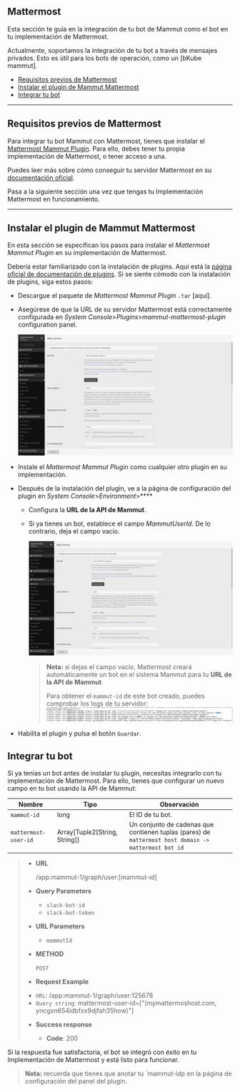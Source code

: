 ## **Mattermost**

Esta sección te guía en la integración de tu bot de Mammut como el bot en tu implementación de Mattermost.

Actualmente, soportamos la integración de tu bot a través de mensajes privados. Esto es útil para los bots de operación, como un [bKube mammut].

+ [Requisitos previos de Mattermost](#requisitos-previos-de-mattermost)
+ [Instalar el plugin de Mammut Mattermost](#instalar-el-plugin-de-mammut-mattermost)
+ [Integrar tu bot](#integrar-tu-bot)

-----

## Requisitos previos de Mattermost

Para integrar tu bot Mammut con Mattermost, tienes que instalar el [Mattermost Mammut Plugin](https://github.com/mammut-io/mammut-mattermost-plugin/blob/master). Para ello, debes tener tu propia implementación de Mattermost, o tener acceso a una.

Puedes leer más sobre cómo conseguir tu servidor Mattermost en su [documentación oficial](https://docs.mattermost.com/guides/administrator.html#installing-mattermost).

Pasa a la siguiente sección una vez que tengas tu Implementación Mattermost en funcionamiento.

-----

## Instalar el plugin de Mammut Mattermost

En esta sección se especifican los pasos para instalar el _Mattermost Mammut Plugin_ en su implementación de Mattermost.

Debería estar familiarizado con la instalación de plugins. Aquí está la [página oficial de documentación de plugins](https://docs.mattermost.com/administration/plugins.html#set-up-guide). Si se siente cómodo con la instalación de plugins, siga estos pasos:

- Descargue el paquete de _Mattermost Mammut Plugin_ `.tar` [aquí].

- Asegúrese de que la URL de su servidor Mattermost está correctamente configurada en _System Console_>_Plugins_>_mammut-mattermost-plugin_ configuration panel.

    ![Mammut Mattermost Plugin Install](img/mattermost/plugin/install1.png)

- Instale el _Mattermost Mammut Plugin_ como cualquier otro plugin en su implementación.

- Después de la instalación del plugin, ve a la página de configuración del plugin en _System Console_>_Environment_>****

    - Configura la **URL de la API de Mammut**.

    - Si ya tienes un bot, establece el campo _MammutUserId_. De lo contrario, deja el campo vacío.

        ![Mammut Mattermost Plugin Install](img/mattermost/plugin/install1.png)
        > **Nota:** si dejas el campo vacío, Mattermost creará automáticamente un bot en el sistema Mammut para tu **URL de la API de Mammut**.
        > 
        > Para obtener el `mammut-id` de este bot creado, puedes comprobar los logs de tu servidor:
        > ![Mammut Mattermost Plugin Install](img/mattermost/plugin/install5.png)


- Habilita el plugin y pulsa el botón `Guardar`.

## Integrar tu bot

Si ya tenías un bot antes de instalar tu plugin, necesitas integrarlo con tu implementación de Mattermost. Para ello, tienes que configurar un nuevo campo en tu bot usando la API de Mammut:

| Nombre                 | Tipo                          | Observación                                                                                    |
|----------------------|-------------------------------|------------------------------------------------------------------------------------------------|
| `mammut-id`          | long                          | El ID de tu bot.                                                                  |
| `mattermost-user-id` | Array[Tuple2[String, String]] | Un conjunto de cadenas que contienen tuplas (pares) de  `mattermost host domain -> mattermost bot id` |

>   + **URL**
>       
>       /app:mammut-1/graph/user:[mammut-id]
>   
>   + **Query Parameters**
>
>     - `slack-bot-id`
>     - `slack-bot-token`
>
>   + **URL Parameters**
>
>     - `mammutId` 
>
>   + **METHOD**
>   
>       `POST`
>
>   + **Request Example**
>
>   - `URL`: /app:mammut-1/graph/user:125678
>   - `Query string`:
>       mattermost-user-id=["(mymattermoshost.com, yncgxn654idbfxx9djfah35how)"]
>
>   + **Success response**
>   
>       + **Code**: 200

Si la respuesta fue satisfactoria, el bot se integró con éxito en tu Implementación de Mattermost y está listo para funcionar.

> **Nota:** recuerda que tienes que anotar tu `mammut-idp  en la página de configuración del panel del plugin.

